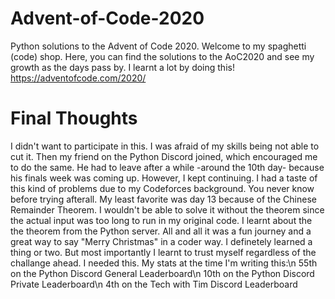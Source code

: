 # Advent-of-Code-2020
Python solutions to the Advent of Code 2020.
Welcome to my spaghetti (code) shop. Here, you can find the solutions to the AoC2020 and see my growth as the days pass by. I learnt a lot by doing this!
https://adventofcode.com/2020/

# Final Thoughts
I didn't want to participate in this. I was afraid of my skills being not able to cut it. Then my friend on the Python Discord joined, which encouraged me to do the same. He had to leave after a while -around the 10th day- because his finals week was coming up. However, I kept continuing. I had a taste of this kind of problems due to my Codeforces background. You never know before trying afterall. My least favorite was day 13 because of the Chinese Remainder Theorem. I wouldn't be able to solve it without the theorem since the actual input was too long to run in my original code. I learnt about the the theorem from the Python server. All and all it was a fun journey and a great way to say "Merry Christmas" in a coder way. I definetely learned a thing or two. But most importantly I learnt to trust myself regardless of the challange ahead. I needed this.
My stats at the time I'm writing this:\n
55th on the Python Discord General Leaderboard\n
10th on the Python Discord Private Leaderboard\n
4th on the Tech with Tim Discord Leaderboard 
